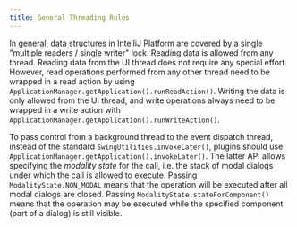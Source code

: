 ```yaml
---
title: General Threading Rules
---
```


In general, data structures in IntelliJ Platform are covered by a single "multiple readers / single writer" lock.
Reading data is allowed from any thread.
Reading data from the UI thread does not require any special effort. However, read operations performed from any other thread need to be wrapped in a read action by using ```ApplicationManager.getApplication().runReadAction()```.
Writing the data is only allowed from the UI thread, and write operations always need to be wrapped in a write action with ```ApplicationManager.getApplication().runWriteAction()```.

To pass control from a background thread to the event dispatch thread, instead of the standard ```SwingUtilities.invokeLater()```, plugins should use ```ApplicationManager.getApplication().invokeLater()```.
The latter API allows specifying the _modality state_ for the call, i.e. the stack of modal dialogs under which the call is allowed to execute.
Passing ```ModalityState.NON_MODAL``` means that the operation will be executed after all modal dialogs are closed. Passing ```ModalityState.stateForComponent()``` means that the operation may be executed while the specified component (part of a dialog) is still visible.
